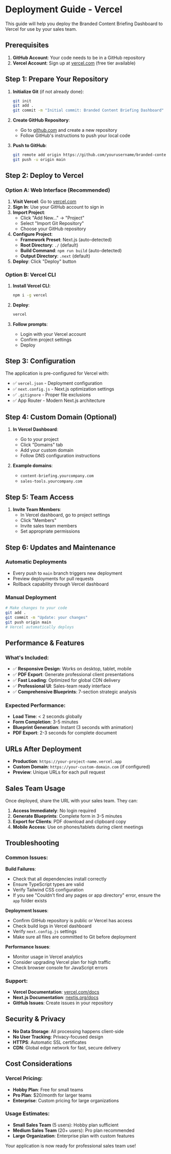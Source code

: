 # Deployment Guide - Vercel

This guide will help you deploy the Branded Content Briefing Dashboard to Vercel for use by your sales team.

## Prerequisites

1. **GitHub Account**: Your code needs to be in a GitHub repository
2. **Vercel Account**: Sign up at [vercel.com](https://vercel.com) (free tier available)

## Step 1: Prepare Your Repository

1. **Initialize Git** (if not already done):
   ```bash
   git init
   git add .
   git commit -m "Initial commit: Branded Content Briefing Dashboard"
   ```

2. **Create GitHub Repository**:
   - Go to [github.com](https://github.com) and create a new repository
   - Follow GitHub's instructions to push your local code

3. **Push to GitHub**:
   ```bash
   git remote add origin https://github.com/yourusername/branded-content-briefing-dashboard.git
   git push -u origin main
   ```

## Step 2: Deploy to Vercel

### Option A: Web Interface (Recommended)

1. **Visit Vercel**: Go to [vercel.com](https://vercel.com)
2. **Sign In**: Use your GitHub account to sign in
3. **Import Project**: 
   - Click "Add New..." → "Project"
   - Select "Import Git Repository"
   - Choose your GitHub repository
4. **Configure Project**:
   - **Framework Preset**: Next.js (auto-detected)
   - **Root Directory**: `./` (default)
   - **Build Command**: `npm run build` (auto-detected)
   - **Output Directory**: `.next` (default)
5. **Deploy**: Click "Deploy" button

### Option B: Vercel CLI

1. **Install Vercel CLI**:
   ```bash
   npm i -g vercel
   ```

2. **Deploy**:
   ```bash
   vercel
   ```
   
3. **Follow prompts**:
   - Login with your Vercel account
   - Confirm project settings
   - Deploy

## Step 3: Configuration

The application is pre-configured for Vercel with:
- ✅ `vercel.json` - Deployment configuration
- ✅ `next.config.js` - Next.js optimization settings
- ✅ `.gitignore` - Proper file exclusions
- ✅ App Router - Modern Next.js architecture

## Step 4: Custom Domain (Optional)

1. **In Vercel Dashboard**:
   - Go to your project
   - Click "Domains" tab
   - Add your custom domain
   - Follow DNS configuration instructions

2. **Example domains**:
   - `content-briefing.yourcompany.com`
   - `sales-tools.yourcompany.com`

## Step 5: Team Access

1. **Invite Team Members**:
   - In Vercel dashboard, go to project settings
   - Click "Members" 
   - Invite sales team members
   - Set appropriate permissions

## Step 6: Updates and Maintenance

### Automatic Deployments
- Every push to `main` branch triggers new deployment
- Preview deployments for pull requests
- Rollback capability through Vercel dashboard

### Manual Deployment
```bash
# Make changes to your code
git add .
git commit -m "Update: your changes"
git push origin main
# Vercel automatically deploys
```

## Performance & Features

### What's Included:
- ✅ **Responsive Design**: Works on desktop, tablet, mobile
- ✅ **PDF Export**: Generate professional client presentations
- ✅ **Fast Loading**: Optimized for global CDN delivery
- ✅ **Professional UI**: Sales-team ready interface
- ✅ **Comprehensive Blueprints**: 7-section strategic analysis

### Expected Performance:
- **Load Time**: < 2 seconds globally
- **Form Completion**: 3-5 minutes
- **Blueprint Generation**: Instant (3 seconds with animation)
- **PDF Export**: 2-3 seconds for complete document

## URLs After Deployment

- **Production**: `https://your-project-name.vercel.app`
- **Custom Domain**: `https://your-custom-domain.com` (if configured)
- **Preview**: Unique URLs for each pull request

## Sales Team Usage

Once deployed, share the URL with your sales team. They can:

1. **Access Immediately**: No login required
2. **Generate Blueprints**: Complete form in 3-5 minutes
3. **Export for Clients**: PDF download and clipboard copy
4. **Mobile Access**: Use on phones/tablets during client meetings

## Troubleshooting

### Common Issues:

**Build Failures**:
- Check that all dependencies install correctly
- Ensure TypeScript types are valid
- Verify Tailwind CSS configuration
- If you see "Couldn't find any pages or app directory" error, ensure the `app` folder exists

**Deployment Issues**:
- Confirm GitHub repository is public or Vercel has access
- Check build logs in Vercel dashboard
- Verify `next.config.js` settings
- Make sure all files are committed to Git before deployment

**Performance Issues**:
- Monitor usage in Vercel analytics
- Consider upgrading Vercel plan for high traffic
- Check browser console for JavaScript errors

### Support:
- **Vercel Documentation**: [vercel.com/docs](https://vercel.com/docs)
- **Next.js Documentation**: [nextjs.org/docs](https://nextjs.org/docs)
- **GitHub Issues**: Create issues in your repository

## Security & Privacy

- **No Data Storage**: All processing happens client-side
- **No User Tracking**: Privacy-focused design
- **HTTPS**: Automatic SSL certificates
- **CDN**: Global edge network for fast, secure delivery

## Cost Considerations

### Vercel Pricing:
- **Hobby Plan**: Free for small teams
- **Pro Plan**: $20/month for larger teams
- **Enterprise**: Custom pricing for large organizations

### Usage Estimates:
- **Small Sales Team** (5 users): Hobby plan sufficient
- **Medium Sales Team** (20+ users): Pro plan recommended
- **Large Organization**: Enterprise plan with custom features

Your application is now ready for professional sales team use!